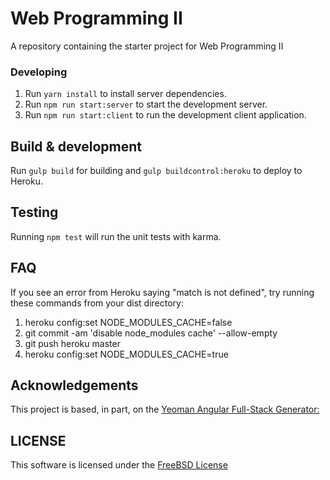 # Web Programming II
A repository containing the starter project for Web Programming II

### Developing

1. Run `yarn install` to install server dependencies.
2. Run `npm run start:server` to start the development server. 
3. Run `npm run start:client` to run the development client application. 

## Build & development

Run `gulp build` for building and `gulp buildcontrol:heroku` to deploy to Heroku.

## Testing

Running `npm test` will run the unit tests with karma.

## FAQ
If you see an error from Heroku saying "match is not defined", try running these commands from your dist directory:
1. heroku config:set NODE_MODULES_CACHE=false
2. git commit -am 'disable node_modules cache' --allow-empty
3. git push heroku master
4. heroku config:set NODE_MODULES_CACHE=true

## Acknowledgements
This project is based, in part, on the [Yeoman Angular Full-Stack Generator:](https://angular-fullstack.github.io/) 

## LICENSE
This software is licensed under the [FreeBSD License](https://opensource.org/licenses/bsd-license.php) 
